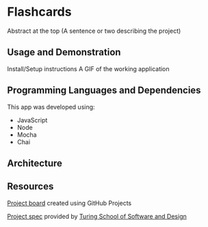 # Flashcards

Abstract at the top (A sentence or two describing the project)

## Usage and Demonstration
Install/Setup instructions
A GIF of the working application

## Programming Languages and Dependencies

This app was developed using:

- JavaScript
- Node
- Mocha
- Chai

## Architecture

## Resources
[Project board](https://github.com/n0land0/flashcards/projects/1) created using GitHub Projects

[Project spec](https://frontend.turing.edu/projects/flash-cards.html) provided by [Turing School of Software and Design](https://turing.edu/)
